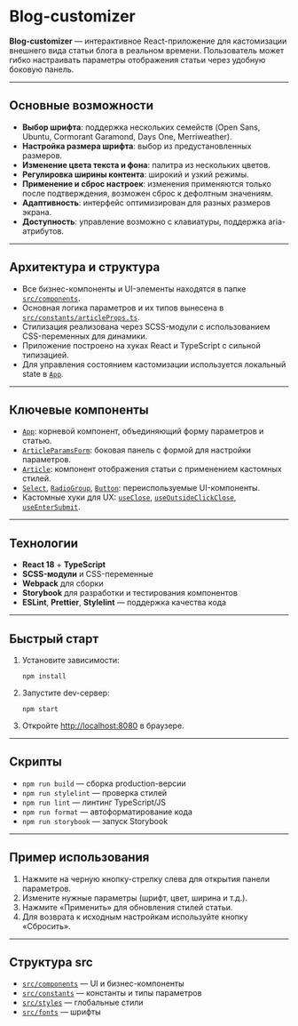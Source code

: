 # Blog-customizer

**Blog-customizer** — интерактивное React-приложение для кастомизации внешнего вида статьи блога в реальном времени. Пользователь может гибко настраивать параметры отображения статьи через удобную боковую панель.

---

## Основные возможности

- **Выбор шрифта**: поддержка нескольких семейств (Open Sans, Ubuntu, Cormorant Garamond, Days One, Merriweather).
- **Настройка размера шрифта**: выбор из предустановленных размеров.
- **Изменение цвета текста и фона**: палитра из нескольких цветов.
- **Регулировка ширины контента**: широкий и узкий режимы.
- **Применение и сброс настроек**: изменения применяются только после подтверждения, возможен сброс к дефолтным значениям.
- **Адаптивность**: интерфейс оптимизирован для разных размеров экрана.
- **Доступность**: управление возможно с клавиатуры, поддержка aria-атрибутов.

---

## Архитектура и структура

- Все бизнес-компоненты и UI-элементы находятся в папке [`src/components`](src/components/).
- Основная логика параметров и их типов вынесена в [`src/constants/articleProps.ts`](src/constants/articleProps.ts).
- Стилизация реализована через SCSS-модули с использованием CSS-переменных для динамики.
- Приложение построено на хуках React и TypeScript с сильной типизацией.
- Для управления состоянием кастомизации используется локальный state в [`App`](src/components/app/App.tsx).

---

## Ключевые компоненты

- [`App`](src/components/app/App.tsx): корневой компонент, объединяющий форму параметров и статью.
- [`ArticleParamsForm`](src/components/article-params-form/ArticleParamsForm.tsx): боковая панель с формой для настройки параметров.
- [`Article`](src/components/article/Article.tsx): компонент отображения статьи с применением кастомных стилей.
- [`Select`](src/components/select/Select.tsx), [`RadioGroup`](src/components/radio-group/RadioGroup.tsx), [`Button`](src/components/button/Button.tsx): переиспользуемые UI-компоненты.
- Кастомные хуки для UX: [`useClose`](src/components/hooks/useClose.ts), [`useOutsideClickClose`](src/components/select/hooks/useOutsideClickClose.ts), [`useEnterSubmit`](src/components/select/hooks/useEnterSubmit.ts).

---

## Технологии

- **React 18** + **TypeScript**
- **SCSS-модули** и CSS-переменные
- **Webpack** для сборки
- **Storybook** для разработки и тестирования компонентов
- **ESLint**, **Prettier**, **Stylelint** — поддержка качества кода

---

## Быстрый старт

1. Установите зависимости:
   ```
   npm install
   ```
2. Запустите dev-сервер:
   ```
   npm start
   ```
3. Откройте [http://localhost:8080](http://localhost:8080) в браузере.

---

## Скрипты

- `npm run build` — сборка production-версии
- `npm run stylelint` — проверка стилей
- `npm run lint` — линтинг TypeScript/JS
- `npm run format` — автоформатирование кода
- `npm run storybook` — запуск Storybook

---

## Пример использования

1. Нажмите на черную кнопку-стрелку слева для открытия панели параметров.
2. Измените нужные параметры (шрифт, цвет, ширина и т.д.).
3. Нажмите «Применить» для обновления стилей статьи.
4. Для возврата к исходным настройкам используйте кнопку «Сбросить».

---

## Структура src

- [`src/components`](src/components/) — UI и бизнес-компоненты
- [`src/constants`](src/constants/) — константы и типы параметров
- [`src/styles`](src/styles/) — глобальные стили
- [`src/fonts`](src/fonts/) — шрифты
